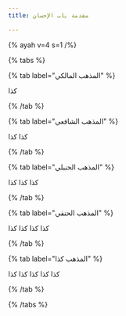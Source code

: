 ```yaml
---
title: مقدمة باب الإحسان

---
```

{% ayah v=4 s=1 /%}







{% tabs %}

{% tab label="المذهب المالكي" %}

كذا

{% /tab %}

{% tab label="المذهب الشافعي" %}

كذا كذا

{% /tab %}

{% tab label="المذهب الحنبلي" %} 

كذا كذا كذا

{% /tab %}

{% tab label="المذهب الحنفي" %} 

كذا كذا كذا كذا

{% /tab %}

{% tab label="المذهب كذا" %}

كذا كذا كذا كذا كذا

{% /tab %}

{% /tabs %}
<!--stackedit_data:
eyJoaXN0b3J5IjpbLTQ0NjkyMjY3MSwxMDU4MzE3Njc4LDE2OT
EzNzEwMzIsLTExMjg3ODg3MjAsLTUxMzQzNzM3MCw0NDc0NTE3
MjJdfQ==
-->
